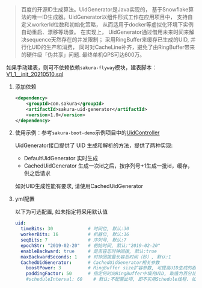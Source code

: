 > 百度的开源ID生成算法。UidGenerator是Java实现的， 基于Snowflake算法的唯一ID生成器。UidGenerator以组件形式工作在应用项目中， 支持自定义workerId位数和初始化策略， 从而适用于docker等虚拟化环境下实例自动重启、漂移等场景。 在实现上， UidGenerator通过借用未来时间来解决sequence天然存在的并发限制； 采用RingBuffer来缓存已生成的UID, 并行化UID的生产和消费， 同时对CacheLine补齐，避免了由RingBuffer带来的硬件级「伪共享」问题. 最终单机QPS可达600万。 

如果手动建表，则可不依赖依赖`sakura-flyway`模块，建表脚本：[V1_1__init_20210510.sql](https://github.com/yanjingfan/sakura-boot/blob/master/sakura-uid-generator/src/main/resources/db/migration/V1_1__init_20210510.sql)

1. 添加依赖

   ```xml
   <dependency>
       <groupId>com.sakura</groupId>
       <artifactId>sakura-uid-generator</artifactId>
       <version>1.0</version>
   </dependency>
   ```

2. 使用示例：参考`sakura-boot-demo`示例项目中的[UidController](https://github.com/yanjingfan/sakura-boot-demo/blob/master/src/main/java/com/sakura/cloud/demo1/controller/UidController.java)

   UidGenerator接口提供了 UID 生成和解析的方法，提供了两种实现: 

   +  DefaultUidGenerator	实时生成 
   +  CachedUidGenerator	生成一次id之后，按序列号+1生成一批id，缓存，供之后请求 

    如对UID生成性能有要求, 请使用CachedUidGenerator 

3. yml配置

   以下为可选配置, 如未指定将采用默认值

   ```yaml
   uid:
     timeBits: 30             # 时间位, 默认:30
     workerBits: 16           # 机器位, 默认:16
     seqBits: 7               # 序列号, 默认:7
     epochStr: "2019-02-20"   # 初始时间, 默认:"2019-02-20"
     enableBackward: true     # 是否容忍时钟回拨, 默认:true
     maxBackwardSeconds: 1    # 时钟回拨最长容忍时间（秒）, 默认:1
     CachedUidGenerator:      # CachedUidGenerator相关参数
       boostPower: 3          # RingBuffer size扩容参数, 可提高UID生成的吞吐量, 默认:3
       paddingFactor: 50      # 指定何时向RingBuffer中填充UID, 取值为百分比(0, 100), 默认为50
       #scheduleInterval: 60    # 默认:不配置此项, 即不实用Schedule线程. 如需使用, 请指定Schedule线程时间间隔, 单位:秒
   ```
